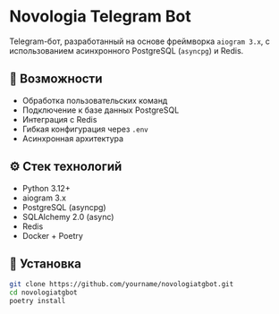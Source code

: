 # Novologia Telegram Bot

Telegram-бот, разработанный на основе фреймворка `aiogram 3.x`, с использованием асинхронного PostgreSQL (`asyncpg`) и Redis.

## 🧠 Возможности

- Обработка пользовательских команд
- Подключение к базе данных PostgreSQL
- Интеграция с Redis
- Гибкая конфигурация через `.env`
- Асинхронная архитектура

## ⚙️ Стек технологий

- Python 3.12+
- aiogram 3.x
- PostgreSQL (asyncpg)
- SQLAlchemy 2.0 (async)
- Redis
- Docker + Poetry

## 🚀 Установка

```bash
git clone https://github.com/yourname/novologiatgbot.git
cd novologiatgbot
poetry install

